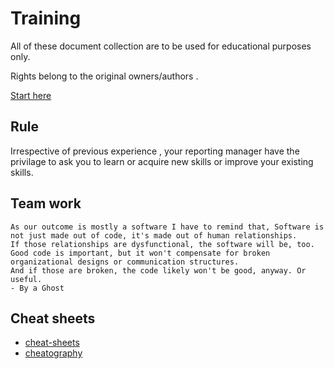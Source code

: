 # Training

All of these document collection are to be used for educational purposes only. 

Rights belong to the original owners/authors . 

[Start here](https://github.com/AICorpGlobal/AICorpGlobal?tab=readme-ov-file#ideas-at-work)

## Rule 

Irrespective of previous experience , your reporting manager have the privilage to ask you to learn or acquire new skills or improve your existing skills.


## Team work

    As our outcome is mostly a software I have to remind that, Software is not just made out of code, it's made out of human relationships. 
    If those relationships are dysfunctional, the software will be, too. Good code is important, but it won't compensate for broken organizational designs or communication structures. 
    And if those are broken, the code likely won't be good, anyway. Or useful.
    - By a Ghost 

## Cheat sheets

- [cheat-sheets](https://www.cheat-sheets.org/)
- [cheatography](https://cheatography.com/)
